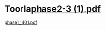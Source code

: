 # Toorla[phase2-3 (1).pdf](https://github.com/helia-ghahraman/Toorla/files/10714206/phase2-3.1.pdf)
[phase1_1401.pdf](https://github.com/helia-ghahraman/Toorla/files/10714208/phase1_1401.pdf)
